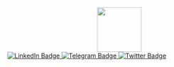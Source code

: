 <div id="header" align="center">
  <img src="https://media.giphy.com/media/M9gbBd9nbDrOTu1Mqx/giphy.gif" width="100"/>
</div>

<div id="badges">
  <a href="https://www.linkedin.com/in/%D1%82%D0%B8%D0%BC%D1%83%D1%80-%D1%81%D0%B0%D1%82%D1%82%D0%B0%D1%80%D0%BE%D0%B2-6a051a257">
  <img src="https://img.shields.io/badge/LinkedIn-blue?logo=linkedin&logoColor=white&style=for-the-badge" alt="LinkedIn Badge"/>
   </a>
  <a href="http://t.me/sattarov_t">
  <img src="https://img.shields.io/badge/Telegram-blue?logo=telegram&logoColor=white&style=for-the-badge" alt="Telegram Badge"/>
    </a>
  <a href="http://twitter.com/sattarov_t">
  <img src="https://img.shields.io/badge/Twitter-blue?logo=twitter&logoColor=white&style=for-the-badge" alt="Twitter Badge"/>
    </a>
</div>
